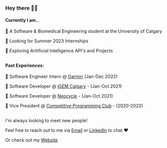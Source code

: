 ### Hey there 👋😄

#### **Currently I am..**
💯 A Software & Biomedical Engineering student at the University of Calgary

🚀 Looking for Summer 2023 Internships

🌄 Exploring Aritificial Intelligence API's and Projects
##
#### **Past Experiences:**
🏢 Software Engineer Intern @ [Garmin](https://www.garmin.com/en-CA/) (Jan-Dec 2022)

🏢 Software Developer @ [iGEM Calgary](https://igemcalgary.ca/) - (Jan-Oct 2021)

🏢 Software Developer @ [Neocycle](https://2021.igem.org/Team:Calgary) - (Jan-Oct 2021)

🏢 Vice President @ [Competitive Programming Club](https://cpc.cpsc.ucalgary.ca/) - (2020-2022)

## 
I'm always looking to meet new people!  

Feel free to reach out to me via [Email](mailto:jonathanchongyyc@gmail.com) or [LinkedIn](https://www.linkedin.com/in/jonathanchongyyc) to chat ❤️

Or check out my [Website](https://jonathanchong.ca)

